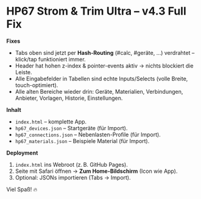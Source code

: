 # HP67 Strom & Trim Ultra – v4.3 Full Fix

**Fixes**
- Tabs oben sind jetzt per **Hash-Routing** (#calc, #geräte, …) verdrahtet – klick/tap funktioniert immer.
- Header hat hohen z-index & pointer-events aktiv → nichts blockiert die Leiste.
- Alle Eingabefelder in Tabellen sind echte Inputs/Selects (volle Breite, touch-optimiert).
- Alle alten Bereiche wieder drin: Geräte, Materialien, Verbindungen, Anbieter, Vorlagen, Historie, Einstellungen.

**Inhalt**
- `index.html` – komplette App.
- `hp67_devices.json` – Startgeräte (für Import).
- `hp67_connections.json` – Nebenlasten-Profile (für Import).
- `hp67_materials.json` – Beispiele Material (für Import).

**Deployment**
1. `index.html` ins Webroot (z. B. GitHub Pages).
2. Seite mit Safari öffnen → **Zum Home-Bildschirm** (Icon wie App).
3. Optional: JSONs importieren (Tabs → Import).

Viel Spaß! 🔥
